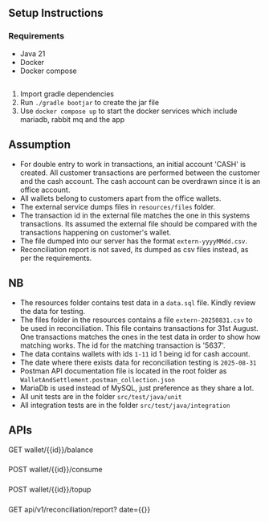 ## Setup Instructions

### Requirements
- Java 21
- Docker
- Docker compose

##
1. Import gradle dependencies
2. Run `./gradle bootjar` to create the jar file
3. Use `docker compose up` to start the docker services which include mariadb, rabbit mq and the app

## Assumption
- For double entry to work in transactions, an initial account 'CASH' is created. All customer transactions are performed between the customer and the cash account. The cash account can be overdrawn since it is an office account.
- All wallets belong to customers apart from the office wallets.
- The external service dumps files in `resources/files` folder.
- The transaction id in the external file matches the one in this systems transactions. Its assumed the external file should be compared with the transactions happening on customer's wallet.
- The file dumped into our server has the format `extern-yyyyMMdd.csv`.
- Reconciliation report is not saved, its dumped as csv files instead, as per the requirements.

## NB
- The resources folder contains test data in a `data.sql` file.
Kindly review the data for testing.
- The files folder in the resources contains a file `extern-20250831.csv` to be used in reconciliation. This file contains transactions for 31st August. One transactions matches the ones in the test data in order to show how matching works. The id for the matching transaction is '5637'.
- The data contains wallets with ids `1-11` id 1 being id for cash account.
- The date where there exists data for reconciliation testing is `2025-08-31`
- Postman API documentation file is located in the root folder as `WalletAndSettlement.postman_collection.json`
- MariaDb is used instead of MySQL, just preference as they share a lot.
- All unit tests are in the folder `src/test/java/unit`
- All integration tests are in the folder `src/test/java/integration`

## APIs
GET wallet/{{id}}/balance

###
POST wallet/{{id}}/consume

###
POST wallet/{{id}}/topup

###
GET api/v1/reconciliation/report?
date={{}}